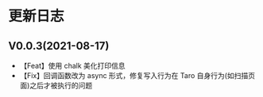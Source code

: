 # 更新日志

## V0.0.3(2021-08-17)

- 【Feat】使用 chalk 美化打印信息
- 【Fix】回调函数改为 async 形式，修复写入行为在 Taro 自身行为(如扫描页面)之后才被执行的问题
